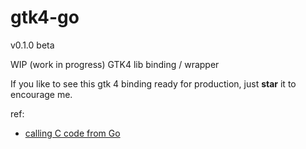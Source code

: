 # gtk4-go

v0.1.0 beta

WIP (work in progress) GTK4 lib binding / wrapper

If you like to see this gtk 4 binding ready for production, just __star__ it to encourage me.

ref:

- [calling C code from Go](https://karthikkaranth.me/blog/calling-c-code-from-go/)
